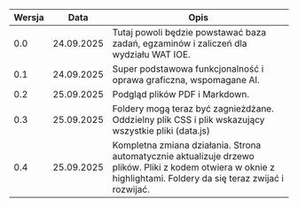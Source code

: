 | Wersja | Data | Opis |
| ----------- | ----------- | ----------- | 
| 0.0 | 24.09.2025 | Tutaj powoli będzie powstawać baza zadań, egzaminów i zaliczeń dla wydziału WAT IOE. |
| 0.1 | 24.09.2025 | Super podstawowa funkcjonalność i oprawa graficzna, wspomagane AI. |
| 0.2 | 25.09.2025 | Podgląd plików PDF i Markdown. |
| 0.3 | 25.09.2025 | Foldery mogą teraz być zagnieżdżane. Oddzielny plik CSS i plik wskazujący wszystkie pliki (data.js) |
| 0.4 | 25.09.2025 | Kompletna zmiana działania. Strona automatycznie aktualizuje drzewo plików. Pliki z kodem otwiera w oknie z highlightami. Foldery da się teraz zwijać i rozwijać.|